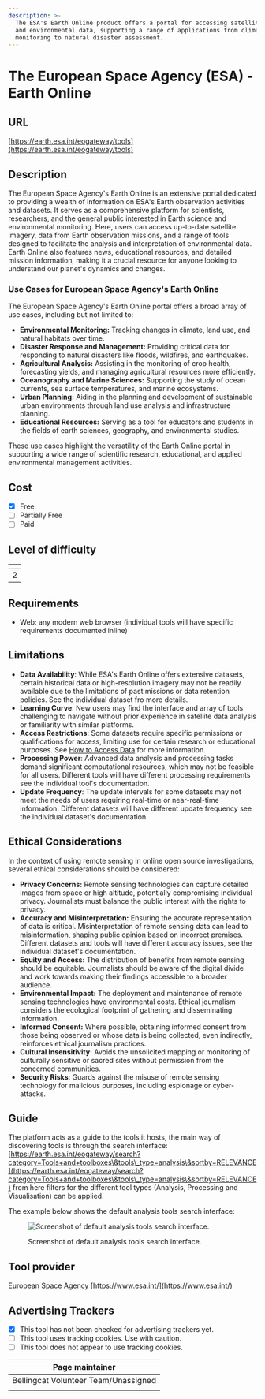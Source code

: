```yaml
---
description: >-
  The ESA's Earth Online product offers a portal for accessing satellite imagery
  and environmental data, supporting a range of applications from climate
  monitoring to natural disaster assessment.
---
```


# The European Space Agency (ESA) - Earth Online

## URL

[https://earth.esa.int/eogateway/tools](https://earth.esa.int/eogateway/tools)

## Description &#x20;

The European Space Agency's Earth Online is an extensive portal dedicated to providing a wealth of information on ESA's Earth observation activities and datasets. It serves as a comprehensive platform for scientists, researchers, and the general public interested in Earth science and environmental monitoring. Here, users can access up-to-date satellite imagery, data from Earth observation missions, and a range of tools designed to facilitate the analysis and interpretation of environmental data. Earth Online also features news, educational resources, and detailed mission information, making it a crucial resource for anyone looking to understand our planet's dynamics and changes.

### Use Cases for European Space Agency's Earth Online

The European Space Agency's Earth Online portal offers a broad array of use cases, including but not limited to:

* **Environmental Monitoring:** Tracking changes in climate, land use, and natural habitats over time.
* **Disaster Response and Management:** Providing critical data for responding to natural disasters like floods, wildfires, and earthquakes.
* **Agricultural Analysis:** Assisting in the monitoring of crop health, forecasting yields, and managing agricultural resources more efficiently.
* **Oceanography and Marine Sciences:** Supporting the study of ocean currents, sea surface temperatures, and marine ecosystems.
* **Urban Planning:** Aiding in the planning and development of sustainable urban environments through land use analysis and infrastructure planning.
* **Educational Resources:** Serving as a tool for educators and students in the fields of earth sciences, geography, and environmental studies.

These use cases highlight the versatility of the Earth Online portal in supporting a wide range of scientific research, educational, and applied environmental management activities.

## Cost

* [x] Free
* [ ] Partially Free
* [ ] Paid

## Level of difficulty

<table><thead><tr><th data-type="rating" data-max="5"></th></tr></thead><tbody><tr><td>2</td></tr></tbody></table>

## Requirements

* Web: any modern web browser (individual tools will have specific requirements documented inline)

## Limitations

* **Data Availability**: While ESA's Earth Online offers extensive datasets, certain historical data or high-resolution imagery may not be readily available due to the limitations of past missions or data retention policies. See the individual dataset fro more details.
* **Learning Curve**: New users may find the interface and array of tools challenging to navigate without prior experience in satellite data analysis or familiarity with similar platforms.
* **Access Restrictions**: Some datasets require specific permissions or qualifications for access, limiting use for certain research or educational purposes. See [How to Access Data](https://www.esa.int/Applications/Observing\_the\_Earth/How\_to\_access\_data) for more information.
* **Processing Power**: Advanced data analysis and processing tasks demand significant computational resources, which may not be feasible for all users. Different tools will have different processing requirements see the individual tool's documentation.
* **Update Frequency**: The update intervals for some datasets may not meet the needs of users requiring real-time or near-real-time information. Different datasets will have different update frequency see the individual dataset's documentation.

## Ethical Considerations

In the context of using remote sensing in online open source investigations, several ethical considerations should be considered:

* **Privacy Concerns:** Remote sensing technologies can capture detailed images from space or high altitude, potentially compromising individual privacy. Journalists must balance the public interest with the rights to privacy.
* **Accuracy and Misinterpretation:** Ensuring the accurate representation of data is critical. Misinterpretation of remote sensing data can lead to misinformation, shaping public opinion based on incorrect premises. Different datasets and tools will have different accuracy issues, see the individual dataset's documentation.
* **Equity and Access:** The distribution of benefits from remote sensing should be equitable. Journalists should be aware of the digital divide and work towards making their findings accessible to a broader audience.
* **Environmental Impact:** The deployment and maintenance of remote sensing technologies have environmental costs. Ethical journalism considers the ecological footprint of gathering and disseminating information.
* **Informed Consent:** Where possible, obtaining informed consent from those being observed or whose data is being collected, even indirectly, reinforces ethical journalism practices.
* **Cultural Insensitivity:** Avoids the unsolicited mapping or monitoring of culturally sensitive or sacred sites without permission from the concerned communities.
* **Security Risks**: Guards against the misuse of remote sensing technology for malicious purposes, including espionage or cyber-attacks.

## Guide

The platform acts as a guide to the tools it hosts, the main way of discovering tools is through the search interface: [https://earth.esa.int/eogateway/search?category=Tools+and+toolboxes\&tools\_type=analysis\&sortby=RELEVANCE](https://earth.esa.int/eogateway/search?category=Tools+and+toolboxes\&tools\_type=analysis\&sortby=RELEVANCE) from here filters for the different tool types (Analysis, Processing and Visualisation) can be applied. &#x20;

The example below shows the default analysis tools search interface:

<figure><img src=".gitbook/assets/Screenshot 2024-04-16 at 12.57.28 PM.png" alt="Screenshot of default analysis tools search interface."><figcaption><p>Screenshot of default analysis tools search interface.</p></figcaption></figure>

## Tool provider

European Space Agency [https://www.esa.int/](https://www.esa.int/)

## Advertising Trackers

* [x] This tool has not been checked for advertising trackers yet.
* [ ] This tool uses tracking cookies. Use with caution.
* [ ] This tool does not appear to use tracking cookies.

| Page maintainer                      |
| ------------------------------------ |
| Bellingcat Volunteer Team/Unassigned |
|                                      |

